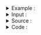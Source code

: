 <details> 
  <summary> Example  : </summary>
  
  <br>
  
  **Step 0 :  1 . Delete Loop and Parallel Edge.**
  
  <br>
  
  <img src="../../images/kruskal_example.png">
  </details>
 
 <details> 
  <summary> Input  : </summary>
  
```
7 11
1 2 7
1 4 5 
2 4 9
2 3 8
2 5 7 
3 5 5 
4 5 15
4 6 6  
5 6 8 
5 7 9 
6 7 11 

8 9
1 2 1
1 3 7
2 4 5
2 5 6
3 4 2
5 6 3
5 7 9
6 8 8
7 8 4

```
<img src="../../images/krus1.png">
<img src="../../images/krus2.png">
<img src="../../images/krus3.png">

  
   </details>


 <details> 
  <summary> Source : </summary>
Vlog : 
Tech Dose : https://www.youtube.com/watch?v=_Iz-QLBGKpM <br>
Abdul Bari : https://www.youtube.com/watch?v=4ZlRH0eK-qQ

Blog : 
শাফায়েতের ব্লগ : http://www.shafaetsplanet.com/?p=825
  
<img src="../../images/krus4.png">

<img src="../../images/krus5.png">

<img src="../../images/krus6.png">

<img src="../../images/krus7.png">
  
  </details>


 <details> 
  <summary> Code : </summary>
  
  ```
  #include<bits/stdc++.h>
#define ll long long
#define pb push_back
#define fr(i,s,e) for(ll i=s;i<e;i++)
#define rfr(i,e,s) for(ll i=e;i>=s;i--)
#define nl  "\n"
#define mod 1000000007
using namespace std;
vector < pair <ll,ll> > result ; 

ll pathCompression ( ll parent[] , ll n ){
    if( parent[n] < 0 ) return n ;
    parent[n] = pathCompression(parent,parent[n]);
}

void Kruskal (ll parent[] , vector<pair<ll,pair<ll,ll>>>graph ){
  
    for(auto a : graph ){
        ll i = a.second.first , x = a.second.first ;
        ll j = a.second.second , y = a.second.second ;

        while( parent[x] > 0 || parent[y] > 0 ){
            if( parent[x] > 0 ) x = parent[x];
            if( parent[y] > 0 ) y = parent[y];
        }

        if( x != y ) {
            result.pb({i,j});
            if( parent[x] <= parent[y]){
                parent[x]+=parent[y] ;
                parent[y] = x ;
            }
            else {
                parent[y]+=parent[x] ;
                parent[x] = y ;
            }
            pathCompression(parent,i);
            pathCompression(parent,j); 
        }
    }
}

int main(){

    #ifndef CP
    freopen("input.txt", "r", stdin);
    freopen("output.txt", "w", stdout);
    #endif

    ll n , e , x , y , cost ;
    cin >> n >> e ;

    vector < pair<ll ,pair<ll,ll>>  > graph  ;
    ll parent[n+1];
    memset(parent,-1,sizeof(parent));
    

    fr(i,0,e){
        cin >> x >> y >> cost ;
        graph.pb({cost,{x,y}});
    }
    sort(graph.begin(),graph.end());
    Kruskal(parent,graph);
 
    for(auto a : result)
        cout << a.first <<" "<< a.second << endl;

return 0 ;
}


/*
Graph For testing : 
8 9
1 2 1
1 3 7
2 4 5
2 5 6
3 4 2
5 6 3
5 7 9
6 8 8
7 8 4

7 11
1 2 7
1 4 5 
2 4 9
2 3 8
2 5 7 
3 5 5 
4 5 15
4 6 6  
5 6 8 
5 7 9 
6 7 11 

*/
  ```

 </details> 

